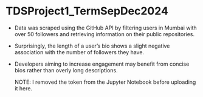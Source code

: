 # TDSProject1_TermSepDec2024
- Data was scraped using the GitHub API by filtering users in Mumbai with over 50 followers and retrieving information on their public repositories.
- Surprisingly, the length of a user’s bio shows a slight negative association with the number of followers they have.
- Developers aiming to increase engagement may benefit from concise bios rather than overly long descriptions.

  NOTE: I removed the token from the Jupyter Notebook before uploading it here. 
